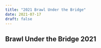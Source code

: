 ```yaml
---
title: "2021 Brawl Under the Bridge"
date: 2021-07-17
draft: false
---
```


## Brawl Under the Bridge 2021

  <div ID="gallery-travel-butb2021" data-nanogallery2='{
      "itemsBaseURL": "{{<s3cdn>}}/img/gallery/travel/brawl-under-the-bridge-2021/",
      "thumbnailWidth": "250",
      "thumbnailHeight": "250",
      "thumbnailBorderVertical": 1,
      "thumbnailBorderHorizontal": 1,
      "thumbnailLabel": {
        "position": "overImageOnBottom",
        "displayDescription": true
      },
      "thumbnailHoverEffect2": "labelAppear75|descriptionSlideUp",
      "galleryDisplayMode": "pagination",
      "galleryMaxRows": 1,
      "thumbnailAlignment": "center",
      "thumbnailOpenImage": true
    }'>
    <a href="brawl_03.mp4" data-ngthumb="brawl_03.mp4" data-ngdesc=""></a>
    <a href="brawl_02.mp4" data-ngthumb="brawl_02.mp4" data-ngdesc=""></a>
    <a href="brawl_01.mp4" data-ngthumb="brawl_01.mp4" data-ngdesc=""></a>
    <a href="brawl_04.mp4" data-ngthumb="brawl_04.mp4" data-ngdesc=""></a>
  </div>


